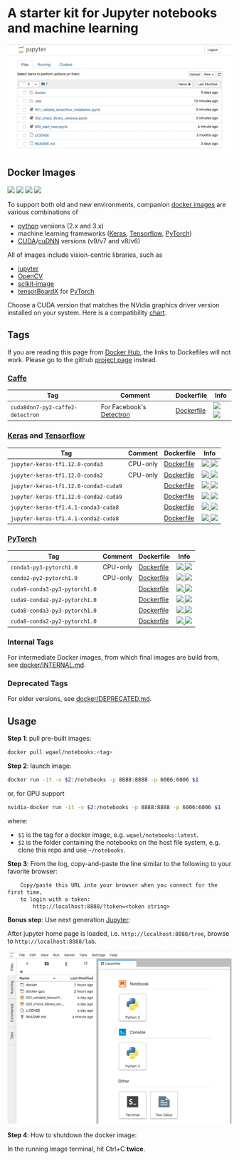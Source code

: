 # A starter kit for Jupyter notebooks and machine learning

![notebooks_screenshot](assets/notebooks.jpg)

## Docker Images

![](https://img.shields.io/docker/automated/wqael/notebooks.svg)
![](https://img.shields.io/docker/build/wqael/notebooks.svg)
![](https://img.shields.io/docker/pulls/wqael/notebooks.svg)
![](https://img.shields.io/docker/stars/wqael/notebooks.svg)

To support both old and new environments, companion [docker images](https://hub.docker.com/r/wqael/notebooks/) are various combinations of
* [python](https://www.python.org/) versions (2.x and 3.x)
* machine learning frameworks ([Keras](https://keras.io/), [Tensorflow](https://www.tensorflow.org/), [PyTorch](https://pytorch.org/))
* [CUDA](https://developer.nvidia.com/cuda-zone)/[cuDNN](https://developer.nvidia.com/cudnn) versions (v9/v7 and v8/v6)

All of images include vision-centric libraries, such as
* [jupyter](http://jupyter.org/)
* [OpenCV](https://opencv.org/)
* [scikit-image](http://scikit-image.org/)
* [tensorBoardX](https://github.com/lanpa/tensorboard-pytorch) for [PyTorch](https://pytorch.org/)

Choose a CUDA version that matches the NVidia graphics driver version installed on your system. Here is a compatibility [chart](https://gist.github.com/rlan/258b7c030364735be10c9df277cff5ed).

## Tags

If you are reading this page from [Docker Hub](https://hub.docker.com/r/wqael/notebooks/), the links to Dockefiles will not work. Please go to the github [project page](https://github.com/rlan/notebooks) instead.

### [Caffe](https://caffe2.ai/)

| Tag   | Comment | Dockerfile | Info  |
| ----- | ------- | ---------- | ----  |
| `cuda8dnn7-py2-caffe2-detectron` | For Facebook's [Detectron](https://github.com/facebookresearch/Detectron) | [Dockerfile](docker/cuda8dnn7-py2-caffe2-detectron/Dockerfile) | [![](https://images.microbadger.com/badges/image/wqael/notebooks:cuda8dnn7-py2-caffe2-detectron.svg) ![](https://images.microbadger.com/badges/commit/wqael/notebooks:cuda8dnn7-py2-caffe2-detectron.svg)](https://microbadger.com/images/wqael/notebooks:cuda8dnn7-py2-caffe2-detectron) |

### [Keras](https://keras.io/) and [Tensorflow](https://www.tensorflow.org/)

| Tag   | Comment | Dockerfile | Info  |
| ----- | ------- | ---------- | ----  |
| `jupyter-keras-tf1.12.0-conda3` | CPU-only | [Dockerfile](docker/jupyter-keras-tf1.12.0-conda3/Dockerfile) | [![](https://images.microbadger.com/badges/image/wqael/notebooks:jupyter-keras-tf1.12.0-conda3.svg) ![](https://images.microbadger.com/badges/commit/wqael/notebooks:jupyter-keras-tf1.12.0-conda3.svg)](https://microbadger.com/images/wqael/notebooks:jupyter-keras-tf1.12.0-conda3) |
| `jupyter-keras-tf1.12.0-conda2` | CPU-only | [Dockerfile](docker/jupyter-keras-tf1.12.0-conda2/Dockerfile) | [![](https://images.microbadger.com/badges/image/wqael/notebooks:jupyter-keras-tf1.12.0-conda2.svg) ![](https://images.microbadger.com/badges/commit/wqael/notebooks:jupyter-keras-tf1.12.0-conda2.svg)](https://microbadger.com/images/wqael/notebooks:jupyter-keras-tf1.12.0-conda2) |
| `jupyter-keras-tf1.12.0-conda3-cuda9` | | [Dockerfile](docker/jupyter-keras-tf1.12.0-conda3-cuda9/Dockerfile) | [![](https://images.microbadger.com/badges/image/wqael/notebooks:jupyter-keras-tf1.12.0-conda3-cuda9.svg) ![](https://images.microbadger.com/badges/commit/wqael/notebooks:jupyter-keras-tf1.12.0-conda3-cuda9.svg)](https://microbadger.com/images/wqael/notebooks:jupyter-keras-tf1.12.0-conda3-cuda9) |
| `jupyter-keras-tf1.12.0-conda2-cuda9` | | [Dockerfile](docker/jupyter-keras-tf1.12.0-conda2-cuda9/Dockerfile) | [![](https://images.microbadger.com/badges/image/wqael/notebooks:jupyter-keras-tf1.12.0-conda2-cuda9.svg) ![](https://images.microbadger.com/badges/commit/wqael/notebooks:jupyter-keras-tf1.12.0-conda2-cuda9.svg)](https://microbadger.com/images/wqael/notebooks:jupyter-keras-tf1.12.0-conda2-cuda9) |
| `jupyter-keras-tf1.4.1-conda3-cuda8` | | [Dockerfile](docker/jupyter-keras-tf1.4.1-conda3-cuda8/Dockerfile) | [![](https://images.microbadger.com/badges/image/wqael/notebooks:jupyter-keras-tf1.4.1-conda3-cuda8.svg) ![](https://images.microbadger.com/badges/commit/wqael/notebooks:jupyter-keras-tf1.4.1-conda3-cuda8.svg)](https://microbadger.com/images/wqael/notebooks:jupyter-keras-tf1.4.1-conda3-cuda8) |
| `jupyter-keras-tf1.4.1-conda2-cuda8` | | [Dockerfile](docker/jupyter-keras-tf1.4.1-conda2-cuda8/Dockerfile) | [![](https://images.microbadger.com/badges/image/wqael/notebooks:jupyter-keras-tf1.4.1-conda2-cuda8.svg) ![](https://images.microbadger.com/badges/commit/wqael/notebooks:jupyter-keras-tf1.4.1-conda2-cuda8.svg)](https://microbadger.com/images/wqael/notebooks:jupyter-keras-tf1.4.1-conda2-cuda8) |

### [PyTorch](https://pytorch.org/)

| Tag   | Comment | Dockerfile | Info  |
| ----- | ------- | ---------- | ----  |
| `conda3-py3-pytorch1.0` | CPU-only | [Dockerfile](docker/conda3-py3-pytorch1.0/Dockerfile) | [![](https://images.microbadger.com/badges/image/wqael/notebooks:conda3-py3-pytorch1.0.svg) ![](https://images.microbadger.com/badges/commit/wqael/notebooks:conda3-py3-pytorch1.0.svg)](https://microbadger.com/images/wqael/notebooks:conda3-py3-pytorch1.0) |
| `conda2-py2-pytorch1.0` | CPU-only | [Dockerfile](docker/conda2-py2-pytorch1.0/Dockerfile) | [![](https://images.microbadger.com/badges/image/wqael/notebooks:conda2-py2-pytorch1.0.svg) ![](https://images.microbadger.com/badges/commit/wqael/notebooks:conda2-py2-pytorch1.0.svg)](https://microbadger.com/images/wqael/notebooks:conda2-py2-pytorch1.0) |
| `cuda9-conda3-py3-pytorch1.0` | | [Dockerfile](docker/cuda9-conda3-py3-pytorch1.0/Dockerfile) | [![](https://images.microbadger.com/badges/image/wqael/notebooks:cuda9-conda3-py3-pytorch1.0.svg) ![](https://images.microbadger.com/badges/commit/wqael/notebooks:cuda9-conda3-py3-pytorch1.0.svg)](https://microbadger.com/images/wqael/notebooks:cuda9-conda3-py3-pytorch1.0) |
| `cuda9-conda2-py2-pytorch1.0` | | [Dockerfile](docker/cuda9-conda2-py2-pytorch1.0/Dockerfile) | [![](https://images.microbadger.com/badges/image/wqael/notebooks:cuda9-conda2-py2-pytorch1.0.svg) ![](https://images.microbadger.com/badges/commit/wqael/notebooks:cuda9-conda2-py2-pytorch1.0.svg)](https://microbadger.com/images/wqael/notebooks:cuda9-conda2-py2-pytorch1.0) |
| `cuda8-conda3-py3-pytorch1.0` | | [Dockerfile](docker/cuda8-conda3-py3-pytorch1.0/Dockerfile) | [![](https://images.microbadger.com/badges/image/wqael/notebooks:cuda8-conda3-py3-pytorch1.0.svg) ![](https://images.microbadger.com/badges/commit/wqael/notebooks:cuda8-conda3-py3-pytorch1.0.svg)](https://microbadger.com/images/wqael/notebooks:cuda8-conda3-py3-pytorch1.0) |
| `cuda8-conda2-py2-pytorch1.0` | | [Dockerfile](docker/cuda8-conda2-py2-pytorch1.0/Dockerfile) | [![](https://images.microbadger.com/badges/image/wqael/notebooks:cuda8-conda2-py2-pytorch1.0.svg) ![](https://images.microbadger.com/badges/commit/wqael/notebooks:cuda8-conda2-py2-pytorch1.0.svg)](https://microbadger.com/images/wqael/notebooks:cuda8-conda2-py2-pytorch1.0) |


### Internal Tags

For intermediate Docker images, from which final images are build from, see [docker/INTERNAL.md](docker/INTERNAL.md).

### Deprecated Tags

For older versions, see [docker/DEPRECATED.md](docker/DEPRECATED.md).


## Usage

**Step 1**: pull pre-built images:

```sh
docker pull wqael/notebooks:<tag>
```

**Step 2**: launch image:

```sh
docker run -it -v $2:/notebooks -p 8888:8888 -p 6006:6006 $1
```

or, for GPU support

```sh
nvidia-docker run -it -v $2:/notebooks -p 8888:8888 -p 6006:6006 $1
```

where:

* `$1` is the tag for a docker image, e.g. `wqael/notebooks:latest`.
* `$2` is the folder containing the notebooks on the host file system, e.g. clone this repo and use `~/notebooks`.


**Step 3**: From the log, copy-and-paste the line similar to the following to your favorite browser:

```
    Copy/paste this URL into your browser when you connect for the first time,
    to login with a token:
        http://localhost:8888/?token=<token string>
```

**Bonus step**: Use next generation [Jupyter](http://jupyterlab.readthedocs.io/en/latest/):

After jupyter home page is loaded, i.e. `http://localhost:8888/tree`, browse to `http://localhost:8888/lab`.

![jupyter_lab_screenshot](assets/jupyter_lab.jpg)

**Step 4**: How to shutdown the docker image:

In the running image terminal, hit Ctrl+C **twice**.
